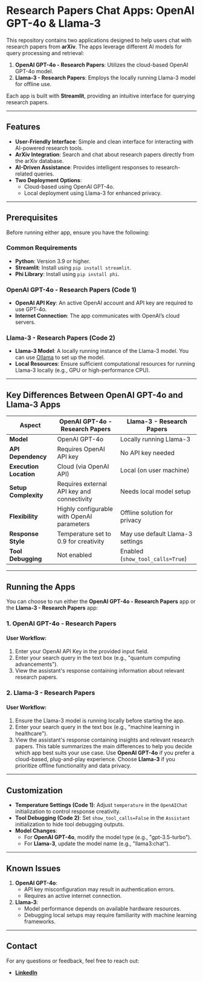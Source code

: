 # Research Papers Chat Apps: OpenAI GPT-4o & Llama-3

This repository contains two applications designed to help users chat with research papers from **arXiv**. The apps leverage different AI models for query processing and retrieval:

1. **OpenAI GPT-4o - Research Papers**: Utilizes the cloud-based OpenAI GPT-4o model.
2. **Llama-3 - Research Papers**: Employs the locally running Llama-3 model for offline use.

Each app is built with **Streamlit**, providing an intuitive interface for querying research papers.

---

## Features
- **User-Friendly Interface**: Simple and clean interface for interacting with AI-powered research tools.
- **ArXiv Integration**: Search and chat about research papers directly from the arXiv database.
- **AI-Driven Assistance**: Provides intelligent responses to research-related queries.
- **Two Deployment Options**:
  - Cloud-based using OpenAI GPT-4o.
  - Local deployment using Llama-3 for enhanced privacy.

---

## Prerequisites
Before running either app, ensure you have the following:

### Common Requirements
- **Python**: Version 3.9 or higher.
- **Streamlit**: Install using `pip install streamlit`.
- **Phi Library**: Install using `pip install phi`.

### OpenAI GPT-4o - Research Papers (Code 1)
- **OpenAI API Key**: An active OpenAI account and API key are required to use GPT-4o.
- **Internet Connection**: The app communicates with OpenAI’s cloud servers.

### Llama-3 - Research Papers (Code 2)
- **Llama-3 Model**: A locally running instance of the Llama-3 model. You can use [Ollama](https://ollama.ai/) to set up the model.
- **Local Resources**: Ensure sufficient computational resources for running Llama-3 locally (e.g., GPU or high-performance CPU).

---

## Key Differences Between OpenAI GPT-4o and Llama-3 Apps

| **Aspect**               | **OpenAI GPT-4o - Research Papers**            | **Llama-3 - Research Papers**       |
|---------------------------|-----------------------------------------------|-------------------------------------|
| **Model**                | OpenAI GPT-4o                                  | Locally running Llama-3            |
| **API Dependency**       | Requires OpenAI API key                        | No API key needed                   |
| **Execution Location**   | Cloud (via OpenAI API)                         | Local (on user machine)             |
| **Setup Complexity**     | Requires external API key and connectivity     | Needs local model setup             |
| **Flexibility**          | Highly configurable with OpenAI parameters     | Offline solution for privacy        |
| **Response Style**       | Temperature set to 0.9 for creativity          | May use default Llama-3 settings    |
| **Tool Debugging**       | Not enabled                                    | Enabled (`show_tool_calls=True`)    |

---

## Running the Apps
You can choose to run either the **OpenAI GPT-4o - Research Papers** app or the **Llama-3 - Research Papers** app:

### 1. OpenAI GPT-4o - Research Papers
#### User Workflow:
1. Enter your OpenAI API Key in the provided input field.
2. Enter your search query in the text box (e.g., "quantum computing advancements").
3. View the assistant's response containing information about relevant research papers.

### 2. Llama-3 - Research Papers
#### User Workflow:
1. Ensure the Llama-3 model is running locally before starting the app.
2. Enter your search query in the text box (e.g., "machine learning in healthcare").
3. View the assistant's response containing insights and relevant research papers.
This table summarizes the main differences to help you decide which app best suits your use case. Use **OpenAI GPT-4o** if you prefer a cloud-based, plug-and-play experience. Choose **Llama-3** if you prioritize offline functionality and data privacy.

---

## Customization
- **Temperature Settings (Code 1)**: Adjust `temperature` in the `OpenAIChat` initialization to control response creativity.
- **Tool Debugging (Code 2)**: Set `show_tool_calls=False` in the `Assistant` initialization to hide tool debugging outputs.
- **Model Changes**:
  - For **OpenAI GPT-4o**, modify the model type (e.g., "gpt-3.5-turbo").
  - For **Llama-3**, update the model name (e.g., "llama3:chat").

---

## Known Issues
1. **OpenAI GPT-4o**:
   - API key misconfiguration may result in authentication errors.
   - Requires an active internet connection.
2. **Llama-3**:
   - Model performance depends on available hardware resources.
   - Debugging local setups may require familiarity with machine learning frameworks.

---

## Contact
For any questions or feedback, feel free to reach out:
- [**LinkedIn**](https://www.linkedin.com/in/venkata-tarun-kumar-mavillapalli-967b4613a/)

